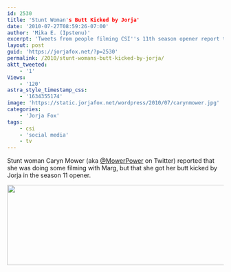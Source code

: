 ```yaml
---
id: 2530
title: 'Stunt Woman's Butt Kicked by Jorja'
date: '2010-07-27T08:59:26-07:00'
author: 'Mika E. (Ipstenu)'
excerpt: 'Tweets from people filming CSI''s 11th season opener report that Jorja is in the episode, and she kicks some a**.'
layout: post
guid: 'https://jorjafox.net/?p=2530'
permalink: /2010/stunt-womans-butt-kicked-by-jorja/
aktt_tweeted:
    - '1'
Views:
    - '120'
astra_style_timestamp_css:
    - '1634355174'
image: 'https://static.jorjafox.net/wordpress/2010/07/carynmower.jpg'
categories:
    - 'Jorja Fox'
tags:
    - csi
    - 'social media'
    - tv
---
```


Stunt woman Caryn Mower (aka <a href="http://twitter.com/MowerPower">@MowerPower</a> on Twitter) reported that she was doing some filming with Marg, but that she got her butt kicked by Jorja in the season 11 opener.

<a href="http://twitter.com/MowerPower/status/19399557464"><img src="//static.jorjafox.net/wordpress/2010/07/caryn-twitter.jpg" alt="" title="caryn-twitter" width="569" height="187" class="aligncenter size-full wp-image-2532" /></a>
